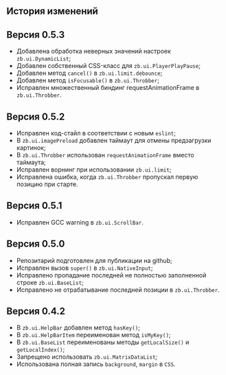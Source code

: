 История изменений
-----------------------

## Версия 0.5.3

* Добавлена обработка неверных значений настроек `zb.ui.DynamicList`;
* Добавлен собственный CSS-класс для `zb.ui.PlayerPlayPause`; 
* Добавлен метод `cancel()` в `zb.ui.limit.debounce`;
* Добавлен метод `isFocusable()` в `zb.ui.Throbber`;
* Исправлен множественный биндинг requestAnimationFrame в `zb.ui.Throbber`.

## Версия 0.5.2

* Исправлен код-стайл в соответствии с новым `eslint`;
* В `zb.ui.imagePreload` добавлен таймаут для отмены предзагрузки картинок;
* В `zb.ui.Throbber` использован `requestAnimationFrame` вместо таймаута;
* Исправлен ворнинг при использовании `zb.ui.limit`;
* Исправлена ошибка, когда `zb.ui.Throbber` пропускал первую позицию при старте.

## Версия 0.5.1

* Исправлен GCC warning в `zb.ui.ScrollBar`.

## Версия 0.5.0

* Репозитарий подготовлен для публикации на github;
* Исправлен вызов `super()` в `zb.ui.NativeInput`;
* Исправлено пропадание последней не полностью заполненной строке `zb.ui.BaseList`;
* Исправлено не отрабатывание последней позиции в `zb.ui.Throbber`.

## Версия 0.4.2

* В `zb.ui.HelpBar` добавлен метод `hasKey()`;
* В `zb.ui.HelpBarItem` переименован метод `isMyKey()`;
* В `zb.ui.BaseList` переименованы методы `getLocalSize()` и `getLocalIndex()`;
* Запрещено использовать `zb.ui.MatrixDataList`;
* Использована полная запись `background`, `margin` в `CSS`.
